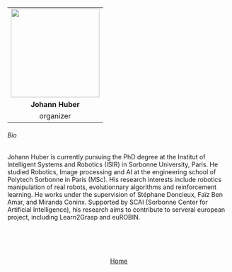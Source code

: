 ---
---

<br>
<br>

<div align="center">
  <table class="row">
    <tr>
    <td style="text-align: center"><img src="https://www.zupimages.net/up/23/11/5wat.jpg" style="width:200px;height:200px;"></td>
  </tr>
  <tr>
    <td style="text-align: center"><b>Johann Huber</b></td>
  </tr>
  <tr>
    <td style="text-align: center">organizer</td>
  </tr>
  </table>
</div>



###### Bio

Johann Huber is currently pursuing the PhD degree at the Institut of Intelligent Systems and Robotics (ISIR) in Sorbonne University, Paris. 
He studied Robotics, Image processing and AI at the engineering school of Polytech Sorbonne in Paris (MSc). His research interests include robotics manipulation of real robots, evolutionnary algorithms and reinforcement learning. He works under the supervision of Stéphane Doncieux, Faïz Ben Amar, and Miranda Coninx. Supported by SCAI (Sorbonne Center for Artificial Intelligence), his research aims to contribute to serveral european project, including Learn2Grasp and euROBIN.

<br>
<br>
<br>
<br>


<div align="center">
	<a href="https://imolconf2023.github.io/">Home</a>
</div>

<br>
<br>
